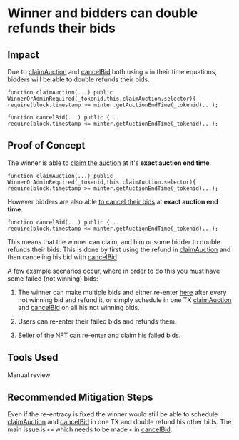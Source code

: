 # Winner and bidders can double refunds their bids

## Impact
Due to [claimAuction](https://github.com/code-423n4/2023-10-nextgen/blob/main/smart-contracts/AuctionDemo.sol#L104-L120) and [cancelBid](https://github.com/code-423n4/2023-10-nextgen/blob/main/smart-contracts/AuctionDemo.sol#L124-L130) both using `=` in their time equations, bidders will be able to double refunds their bids.
 
```solidity
function claimAuction(...) public WinnerOrAdminRequired(_tokenid,this.claimAuction.selector){
require(block.timestamp >= minter.getAuctionEndTime(_tokenid)...);

function cancelBid(...) public {...
require(block.timestamp <= minter.getAuctionEndTime(_tokenid)...);
```


## Proof of Concept
The winner is able to [claim the auction](https://github.com/code-423n4/2023-10-nextgen/blob/main/smart-contracts/AuctionDemo.sol#L105) at it's **exact auction end time**.
```solidity
function claimAuction(...) public WinnerOrAdminRequired(_tokenid,this.claimAuction.selector){
require(block.timestamp >= minter.getAuctionEndTime(_tokenid)...);
```
However bidders are also able [to cancel their bids](https://github.com/code-423n4/2023-10-nextgen/blob/main/smart-contracts/AuctionDemo.sol#L125) at **exact auction end time**.
```solidity
function cancelBid(...) public {...
require(block.timestamp <= minter.getAuctionEndTime(_tokenid)...);
```

This means that the winner can claim, and him or some bidder to double refunds their bids. This is done by first using the refund in [claimAuction](https://github.com/code-423n4/2023-10-nextgen/blob/main/smart-contracts/AuctionDemo.sol#L115-L117) and then canceling his bid with [cancelBid](https://github.com/code-423n4/2023-10-nextgen/blob/main/smart-contracts/AuctionDemo.sol#L124-L130).

A few example scenarios occur, where in order to do this you must have some failed (not winning) bids:

1. The winner can make multiple bids and either re-enter [here](https://github.com/code-423n4/2023-10-nextgen/blob/main/smart-contracts/AuctionDemo.sol#L116) after every not winning bid and refund it, or simply schedule in one TX [claimAuction](https://github.com/code-423n4/2023-10-nextgen/blob/main/smart-contracts/AuctionDemo.sol#L104-L120) and [cancelBid](https://github.com/code-423n4/2023-10-nextgen/blob/main/smart-contracts/AuctionDemo.sol#L124-L130) on all his not winning bids.

2. Users can re-enter their failed bids and refunds them.

3. Seller of the NFT can re-enter and claim his failed bids.

## Tools Used
Manual review 

## Recommended Mitigation Steps
Even if the re-entracy is fixed the winner would still be able to schedule [claimAuction](https://github.com/code-423n4/2023-10-nextgen/blob/main/smart-contracts/AuctionDemo.sol#L104-L120) and [cancelBid](https://github.com/code-423n4/2023-10-nextgen/blob/main/smart-contracts/AuctionDemo.sol#L124-L130) in one TX and double refund his other bids. The main issue is `<=` which needs to be made `<` in [cancelBid](https://github.com/code-423n4/2023-10-nextgen/blob/main/smart-contracts/AuctionDemo.sol#L124-L130).